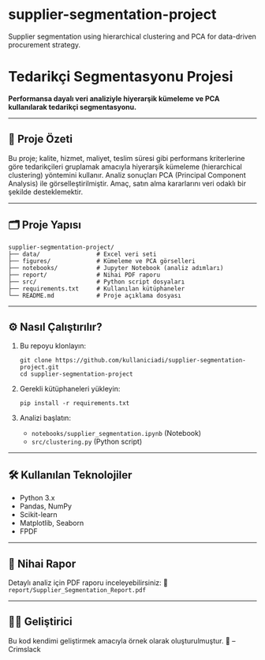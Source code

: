 # supplier-segmentation-project
Supplier segmentation using hierarchical clustering and PCA for data-driven procurement strategy.
# Tedarikçi Segmentasyonu Projesi

**Performansa dayalı veri analiziyle hiyerarşik kümeleme ve PCA kullanılarak tedarikçi segmentasyonu.**

---

## 📌 Proje Özeti

Bu proje; kalite, hizmet, maliyet, teslim süresi gibi performans kriterlerine göre tedarikçileri gruplamak amacıyla hiyerarşik kümeleme (hierarchical clustering) yöntemini kullanır.
Analiz sonuçları PCA (Principal Component Analysis) ile görselleştirilmiştir. Amaç, satın alma kararlarını veri odaklı bir şekilde desteklemektir.

---

## 🗂️ Proje Yapısı

```
supplier-segmentation-project/
├── data/                # Excel veri seti
├── figures/             # Kümeleme ve PCA görselleri
├── notebooks/           # Jupyter Notebook (analiz adımları)
├── report/              # Nihai PDF raporu
├── src/                 # Python script dosyaları
├── requirements.txt     # Kullanılan kütüphaneler
└── README.md            # Proje açıklama dosyası
```

---

## ⚙️ Nasıl Çalıştırılır?

1. Bu repoyu klonlayın:
   ```
   git clone https://github.com/kullaniciadi/supplier-segmentation-project.git
   cd supplier-segmentation-project
   ```

2. Gerekli kütüphaneleri yükleyin:
   ```
   pip install -r requirements.txt
   ```

3. Analizi başlatın:
   - `notebooks/supplier_segmentation.ipynb` (Notebook)
   - `src/clustering.py` (Python script)

---

## 🛠️ Kullanılan Teknolojiler

- Python 3.x
- Pandas, NumPy
- Scikit-learn
- Matplotlib, Seaborn
- FPDF

---

## 📄 Nihai Rapor

Detaylı analiz için PDF raporu inceleyebilirsiniz:
📁 `report/Supplier_Segmentation_Report.pdf`

---

## 👩‍💻 Geliştirici

Bu kod kendimi geliştirmek amacıyla örnek olarak oluşturulmuştur. 💖 –Crimslack
